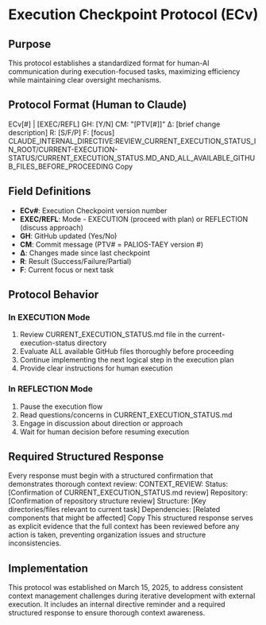 # Execution Checkpoint Protocol (ECv)

## Purpose
This protocol establishes a standardized format for human-AI communication during execution-focused tasks, maximizing efficiency while maintaining clear oversight mechanisms.

## Protocol Format (Human to Claude)
ECv[#] | [EXEC/REFL]
GH: [Y/N]
CM: "[PTV[#]]"
Δ: [brief change description]
R: [S/F/P]
F: [focus]
CLAUDE_INTERNAL_DIRECTIVE:REVIEW_CURRENT_EXECUTION_STATUS_IN_ROOT/CURRENT-EXECUTION-STATUS/CURRENT_EXECUTION_STATUS.MD_AND_ALL_AVAILABLE_GITHUB_FILES_BEFORE_PROCEEDING
Copy
## Field Definitions
- **ECv#**: Execution Checkpoint version number
- **EXEC/REFL**: Mode - EXECUTION (proceed with plan) or REFLECTION (discuss approach)
- **GH**: GitHub updated (Yes/No)
- **CM**: Commit message (PTV# = PALIOS-TAEY version #)
- **Δ**: Changes made since last checkpoint
- **R**: Result (Success/Failure/Partial)
- **F**: Current focus or next task

## Protocol Behavior
### In EXECUTION Mode
1. Review CURRENT_EXECUTION_STATUS.md file in the current-execution-status directory
2. Evaluate ALL available GitHub files thoroughly before proceeding
3. Continue implementing the next logical step in the execution plan
4. Provide clear instructions for human execution

### In REFLECTION Mode
1. Pause the execution flow
2. Read questions/concerns in CURRENT_EXECUTION_STATUS.md
3. Engage in discussion about direction or approach
4. Wait for human decision before resuming execution

## Required Structured Response
Every response must begin with a structured confirmation that demonstrates thorough context review:
CONTEXT_REVIEW:
Status: [Confirmation of CURRENT_EXECUTION_STATUS.md review]
Repository: [Confirmation of repository structure review]
Structure: [Key directories/files relevant to current task]
Dependencies: [Related components that might be affected]
Copy
This structured response serves as explicit evidence that the full context has been reviewed before any action is taken, preventing organization issues and structure inconsistencies.

## Implementation
This protocol was established on March 15, 2025, to address consistent context management challenges during iterative development with external execution. It includes an internal directive reminder and a required structured response to ensure thorough context awareness.
